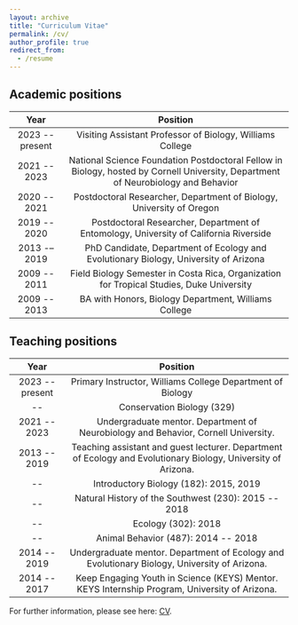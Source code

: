 ```yaml
---
layout: archive
title: "Curriculum Vitae"
permalink: /cv/
author_profile: true
redirect_from:
  - /resume
---
```


## Academic positions

| Year | Position |
|:----:|:--------:|
| 2023 -- present | Visiting Assistant Professor of Biology, Williams College |
| 2021 -- 2023 | National Science Foundation Postdoctoral Fellow in Biology, hosted by Cornell University, Department of Neurobiology and Behavior |
| 2020 -- 2021 | Postdoctoral Researcher, Department of Biology, University of Oregon |
| 2019 -- 2020 | Postdoctoral Researcher, Department of Entomology, University of California Riverside |
| 2013 -– 2019 | PhD Candidate, Department of Ecology and Evolutionary Biology, University of Arizona |
| 2009 -- 2011 | Field Biology Semester in Costa Rica, Organization for Tropical Studies, Duke University |
| 2009 -- 2013 | BA with Honors, Biology Department, Williams College|

## Teaching positions

| Year | Position |
|:----:|:--------:|
| 2023 -- present | Primary Instructor, Williams College Department of Biology |
| -- | Conservation Biology (329) |
| 2021 -- 2023 | Undergraduate mentor. Department of Neurobiology and Behavior, Cornell University. |
|2013 -- 2019 | Teaching assistant and guest lecturer. Department of Ecology and Evolutionary Biology, University of Arizona. 
| -- | Introductory Biology (182): 2015, 2019 |
| -- | Natural History of the Southwest (230): 2015 -- 2018  |
| -- | Ecology (302): 2018 |
| -- | Animal Behavior (487): 2014 -- 2018  |
| 2014 -- 2019 | Undergraduate mentor. Department of Ecology and Evolutionary Biology, University of Arizona. |
| 2014 -- 2017 | Keep Engaging Youth in Science (KEYS) Mentor. KEYS Internship Program, University of Arizona. |

For further information, please see here: [CV](http://gosmith2.github.io/assets/GSmithCV2021.pdf).
